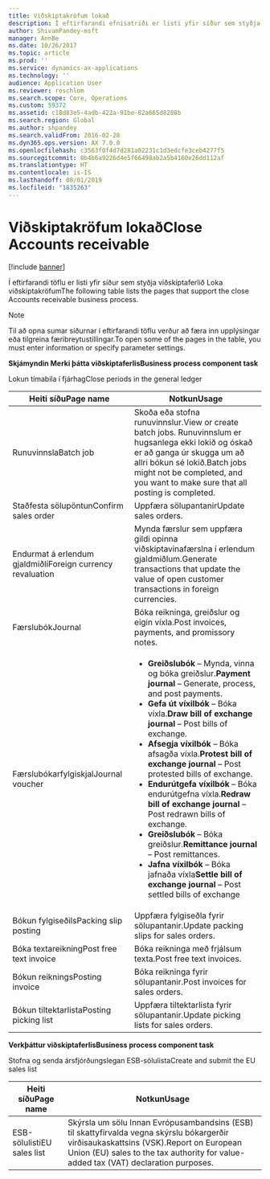 ```yaml
---
title: Viðskiptakröfum lokað
description: Í eftirfarandi efnisatriði er listi yfir síður sem styðja viðskiptaferlið Loka viðskiptakröfum
author: ShivamPandey-msft
manager: AnnBe
ms.date: 10/26/2017
ms.topic: article
ms.prod: ''
ms.service: dynamics-ax-applications
ms.technology: ''
audience: Application User
ms.reviewer: roschlom
ms.search.scope: Core, Operations
ms.custom: 59372
ms.assetid: c18d83e5-4adb-422a-91be-82a665d8288b
ms.search.region: Global
ms.author: shpandey
ms.search.validFrom: 2016-02-28
ms.dyn365.ops.version: AX 7.0.0
ms.openlocfilehash: c3563f0f4d7d281a02231c1d3edcfe3ceb4277f5
ms.sourcegitcommit: 8b4b6a9226d4e5f66498ab2a5b4160e26dd112af
ms.translationtype: HT
ms.contentlocale: is-IS
ms.lasthandoff: 08/01/2019
ms.locfileid: "1835263"
---
```

# <a name="close-accounts-receivable"></a><span data-ttu-id="691d0-103">Viðskiptakröfum lokað</span><span class="sxs-lookup"><span data-stu-id="691d0-103">Close Accounts receivable</span></span>

[!include [banner](../includes/banner.md)]

<span data-ttu-id="691d0-104">Í eftirfarandi töflu er listi yfir síður sem styðja viðskiptaferlið Loka viðskiptakröfum</span><span class="sxs-lookup"><span data-stu-id="691d0-104">The following table lists the pages that support the close Accounts receivable business process.</span></span>

> [!NOTE] 
> <span data-ttu-id="691d0-105">Til að opna sumar síðurnar í eftirfarandi töflu verður að færa inn upplýsingar eða tilgreina færibreytustillingar.</span><span class="sxs-lookup"><span data-stu-id="691d0-105">To open some of the pages in the table, you must enter information or specify parameter settings.</span></span>

<span data-ttu-id="691d0-106">**Skjámyndin Merki þátta viðskiptaferlis**</span><span class="sxs-lookup"><span data-stu-id="691d0-106">**Business process component task**</span></span>                   

<span data-ttu-id="691d0-107">Lokun tímabila í fjárhag</span><span class="sxs-lookup"><span data-stu-id="691d0-107">Close periods in the general ledger</span></span>

| <span data-ttu-id="691d0-108">Heiti síðu</span><span class="sxs-lookup"><span data-stu-id="691d0-108">Page name</span></span>                            | <span data-ttu-id="691d0-109">Notkun</span><span class="sxs-lookup"><span data-stu-id="691d0-109">Usage</span></span>                                                                                      |
|--------------------------------------|--------------------------------------------------------------------------------------------|
|<span data-ttu-id="691d0-110">Runuvinnsla</span><span class="sxs-lookup"><span data-stu-id="691d0-110">Batch job</span></span>                             | <span data-ttu-id="691d0-111">Skoða eða stofna runuvinnslur.</span><span class="sxs-lookup"><span data-stu-id="691d0-111">View or create batch jobs.</span></span> <span data-ttu-id="691d0-112">Runuvinnslum er hugsanlega ekki lokið og óskað er að ganga úr skugga um að allri bókun sé lokið.</span><span class="sxs-lookup"><span data-stu-id="691d0-112">Batch jobs might not be completed, and you want to make sure that all posting is completed.</span></span>                                                                                                               |
|<span data-ttu-id="691d0-113">Staðfesta sölupöntun</span><span class="sxs-lookup"><span data-stu-id="691d0-113">Confirm sales order</span></span>                   | <span data-ttu-id="691d0-114">Uppfæra sölupantanir</span><span class="sxs-lookup"><span data-stu-id="691d0-114">Update sales orders.</span></span>                                                                       |
|<span data-ttu-id="691d0-115">Endurmat á erlendum gjaldmiðli</span><span class="sxs-lookup"><span data-stu-id="691d0-115">Foreign currency revaluation</span></span>          | <span data-ttu-id="691d0-116">Mynda færslur sem uppfæra gildi opinna viðskiptavinafærslna í erlendum gjaldmiðlum.</span><span class="sxs-lookup"><span data-stu-id="691d0-116">Generate transactions that update the value of open customer transactions in foreign currencies.</span></span>                                                                                                                         |
| <span data-ttu-id="691d0-117">Færslubók</span><span class="sxs-lookup"><span data-stu-id="691d0-117">Journal</span></span>                              | <span data-ttu-id="691d0-118">Bóka reikninga, greiðslur og eigin víxla.</span><span class="sxs-lookup"><span data-stu-id="691d0-118">Post invoices, payments, and promissory notes.</span></span>                                             |
| <span data-ttu-id="691d0-119">Færslubókarfylgiskjal</span><span class="sxs-lookup"><span data-stu-id="691d0-119">Journal voucher</span></span>                      |<ul><li><span data-ttu-id="691d0-120">**Greiðslubók** – Mynda, vinna og bóka greiðslur.</span><span class="sxs-lookup"><span data-stu-id="691d0-120">**Payment journal** – Generate, process, and post payments.</span></span></li><li><span data-ttu-id="691d0-121">**Gefa út víxilbók** – Bóka víxla.</span><span class="sxs-lookup"><span data-stu-id="691d0-121">**Draw bill of exchange journal** – Post bills of exchange.</span></span></li><li><span data-ttu-id="691d0-122">**Afsegja víxilbók** – Bóka afsagða víxla.</span><span class="sxs-lookup"><span data-stu-id="691d0-122">**Protest bill of exchange journal** – Post protested bills of exchange.</span></span></li><li><span data-ttu-id="691d0-123">**Endurútgefa víxilbók** – Bóka endurútgefna víxla.</span><span class="sxs-lookup"><span data-stu-id="691d0-123">**Redraw bill of exchange journal** – Post redrawn bills of exchange.</span></span></li><li><span data-ttu-id="691d0-124">**Greiðslubók** – Bóka greiðslur.</span><span class="sxs-lookup"><span data-stu-id="691d0-124">**Remittance journal** – Post remittances.</span></span></li><li><span data-ttu-id="691d0-125">**Jafna víxilbók** – Bóka jafnaða víxla</span><span class="sxs-lookup"><span data-stu-id="691d0-125">**Settle bill of exchange journal** – Post settled bills of exchange</span></span></li></ul>                   |
| <span data-ttu-id="691d0-126">Bókun fylgiseðils</span><span class="sxs-lookup"><span data-stu-id="691d0-126">Packing slip posting</span></span>                 | <span data-ttu-id="691d0-127">Uppfæra fylgiseðla fyrir sölupantanir.</span><span class="sxs-lookup"><span data-stu-id="691d0-127">Update packing slips for sales orders.</span></span>                                                     |
| <span data-ttu-id="691d0-128">Bóka textareikning</span><span class="sxs-lookup"><span data-stu-id="691d0-128">Post free text invoice</span></span>               | <span data-ttu-id="691d0-129">Bóka reikninga með frjálsum texta.</span><span class="sxs-lookup"><span data-stu-id="691d0-129">Post free text invoices.</span></span>                                                                   |
| <span data-ttu-id="691d0-130">Bókun reiknings</span><span class="sxs-lookup"><span data-stu-id="691d0-130">Posting invoice</span></span>                      | <span data-ttu-id="691d0-131">Bóka reikninga fyrir sölupantanir.</span><span class="sxs-lookup"><span data-stu-id="691d0-131">Post invoices for sales orders.</span></span>                                                            |
| <span data-ttu-id="691d0-132">Bókun tiltektarlista</span><span class="sxs-lookup"><span data-stu-id="691d0-132">Posting picking list</span></span>                 |<span data-ttu-id="691d0-133">Uppfæra tiltektarlista fyrir sölupantanir.</span><span class="sxs-lookup"><span data-stu-id="691d0-133">Update picking lists for sales orders.</span></span>                                                      |

<span data-ttu-id="691d0-134">**Verkþáttur viðskiptaferlis**</span><span class="sxs-lookup"><span data-stu-id="691d0-134">**Business process component task**</span></span>   

<span data-ttu-id="691d0-135">Stofna og senda ársfjórðungslegan ESB-sölulista</span><span class="sxs-lookup"><span data-stu-id="691d0-135">Create and submit the EU sales list</span></span>

| <span data-ttu-id="691d0-136">Heiti síðu</span><span class="sxs-lookup"><span data-stu-id="691d0-136">Page name</span></span>                            | <span data-ttu-id="691d0-137">Notkun</span><span class="sxs-lookup"><span data-stu-id="691d0-137">Usage</span></span>                                                                                      |
|--------------------------------------|--------------------------------------------------------------------------------------------|
|<span data-ttu-id="691d0-138">ESB-sölulisti</span><span class="sxs-lookup"><span data-stu-id="691d0-138">EU sales list</span></span>                         | <span data-ttu-id="691d0-139">Skýrsla um sölu Innan Evrópusambandsins (ESB) til skattyfirvalda vegna skýrslu bókargerðir virðisaukaskattsins (VSK).</span><span class="sxs-lookup"><span data-stu-id="691d0-139">Report on European Union (EU) sales to the tax authority for value-added tax (VAT) declaration purposes.</span></span>                                                                                                                           |






